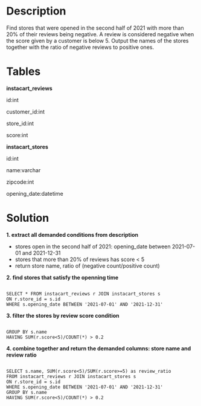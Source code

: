 # Description

Find stores that were opened in the second half of 2021 with more than 20% of their reviews being negative. A review is considered negative when the score given by a customer is below 5. Output the names of the stores together with the ratio of negative reviews to positive ones.


# Tables


**instacart_reviews**

id:int

customer_id:int

store_id:int

score:int



**instacart_stores**

id:int

name:varchar

zipcode:int

opening_date:datetime


# Solution

**1. extract all demanded conditions from description**

+ stores open in the second half of 2021: opening_date between 2021-07-01 and 2021-12-31
+ stores that more than 20% of reviews has score < 5
+ return store name, ratio of (negative count/positive count)



**2. find stores that satisfy the openning time**

```mysql

SELECT * FROM instacart_reviews r JOIN instacart_stores s
ON r.store_id = s.id
WHERE s.opening_date BETWEEN '2021-07-01' AND '2021-12-31'

```


**3. filter the stores by review score condition**

```mysql

GROUP BY s.name
HAVING SUM(r.score<5)/COUNT(*) > 0.2

```


**4. combine together and return the demanded columns: store name and review ratio**

```mysql

SELECT s.name, SUM(r.score<5)/SUM(r.score>=5) as review_ratio
FROM instacart_reviews r JOIN instacart_stores s
ON r.store_id = s.id
WHERE s.opening_date BETWEEN '2021-07-01' AND '2021-12-31'
GROUP BY s.name
HAVING SUM(r.score<5)/COUNT(*) > 0.2

```
